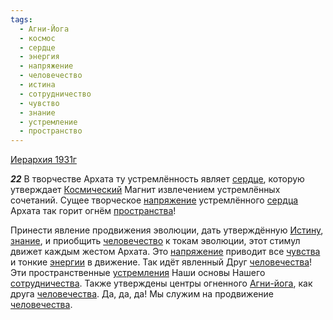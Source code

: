 ```yaml
---
tags:
  - Агни-Йога
  - космос
  - сердце
  - энергия
  - напряжение
  - человечество
  - истина
  - сотрудничество
  - чувство
  - знание
  - устремление
  - пространство
---
```


[Иерархия 1931г](/agni/1931)

___22___
В творчестве Архата ту устремлённость являет [сердце](/tag/#сердце), которую утверждает [Космический](/tag/#космос) Магнит извлечением устремлённых сочетаний. Сущее творческое [напряжение](/tag/#напряжение) устремлённого [сердца](/tag/#сердце) Архата так горит огнём [пространства](/tag/#пространство)!   

Принести явление продвижения эволюции, дать утверждённую [Истину](/tag/#истина), [знание](/tag/#знание), и приобщить [человечество](/tag/#человечество) к токам эволюции, этот стимул движет каждым жестом Архата. Это [напряжение](/tag/#напряжение) приводит все [чувства](/tag/#чувство) и тонкие [энергии](/tag/#энергия) в движение. Так идёт явленный Друг [человечества](/tag/#человечество)! Эти пространственные [устремления](/tag/#устремление) Наши основы Нашего [сотрудничества](/tag/#сотрудничество). Также утверждены центры огненного [Агни-йога](/tag/#Агни-Йога), как друга [человечества](/tag/#человечество). Да, да, да! Мы служим на продвижение [человечества](/tag/#человечество).   

